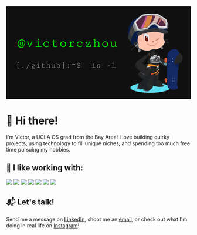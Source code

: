 ![banner for @victorczhou](https://github.com/victorczhou/victorczhou/blob/master/assets/gifs/banner_small.gif?raw=true)

# 👋 Hi there!
I'm Victor, a UCLA CS grad from the Bay Area! I love building quirky projects, using technology to fill unique niches, and spending too much free time pursuing my hobbies.

## 🔧 I like working with:
![](https://img.shields.io/badge/Language-C-informational?style=flat&logo=C&logoColor=white&color=4cbb17)
![](https://img.shields.io/badge/Language-Python-informational?style=flat&logo=python&logoColor=white&color=4cbb17)
![](https://img.shields.io/badge/Language-Javascript-informational?style=flat&logo=javascript&logoColor=white&color=4cbb17)
![](https://img.shields.io/badge/Language-Assembly-informational?style=flat&logo=gnu%20emacs&logoColor=white&color=4cbb17)
![](https://img.shields.io/badge/Shell-Bash-informational?style=flat&logo=gnu%20bash&logoColor=white&color=4cbb17)
![](https://img.shields.io/badge/Tools-Adobe%20Suite-informational?style=flat&logo=adobe&logoColor=white&color=4cbb17)
![](https://img.shields.io/badge/Tools-Cinema%204D-informational?style=flat&logo=cinema%204d&logoColor=white&color=4cbb17)

## 📬 Let's talk!
Send me a message on [LinkedIn](https://www.linkedin.com/in/victorczhou/), shoot me an [email](mailto:victorczhou@ucla.edu), or check out what I'm doing in real life on [Instagram](https://www.instagram.com/victor.c.zhou/)!
